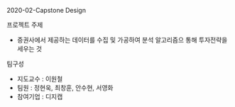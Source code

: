2020-02-Capstone Design

프로젝트 주제 
- 증권사에서 제공하는 데이터를 수집 및 가공하여 분석 알고리즘으 통해 투자전략을 세우는 것

팀구성
- 지도교수 : 이원철
- 팀원 : 정현욱, 최창훈, 안수현, 서영화 
- 참여기업 : 디지캡

